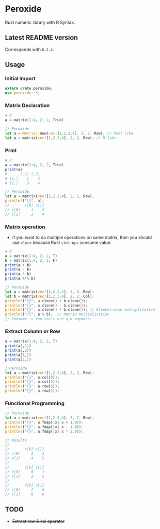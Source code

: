 # Peroxide

<!-- ![travis](https://api.travis-ci.org/Axect/Peroxide.svg?branch=master) -->

Rust numeric library with R Syntax.

## Latest README version

Corresponds with `0.2.4`.

## Usage

### Initial Import

```rust
extern crate peroxide;
use peroxide::*;
```

### Matrix Declaration

```R
# R
a = matrix(1:4, 2, 2, True)
```

```rust
// Peroxide
let a = Matrix::new(vec![1,2,3,4], 2, 2, Row); // Rust like
let a = matrix(vec![1,2,3,4], 2, 2, Row); // R like
```

### Print

```R
# R
a = matrix(1:4, 2, 2, True)
print(a)
#      [,1] [,2]
# [1,]    1    2
# [2,]    3    4
```

```rust
// Peroxide
let a = matrix(vec![1,2,3,4], 2, 2, Row);
println!("{}", a);
//       c[0] c[1]
// r[0]     1    2
// r[1]     3    4
```

### Matrix operation

* If you want to do multiple operations on same matrix, then you should use `clone` because Rust `std::ops` consume value. 

```R
# R
a = matrix(1:4, 2, 2, T)
b = matrix(1:4, 2, 2, F)
print(a + b)
print(a - b)
print(a * b)
print(a %*% b)
```

```rust
// Peroxide
let a = matrix(vec![1,2,3,4], 2, 2, Row);
let b = matrix(vec![1,2,3,4], 2, 2, Col);
println!("{}", a.clone() + b.clone());
println!("{}", a.clone() - b.clone());
println!("{}", a.clone() * b.clone()); // Element-wise multiplication
println!("{}", a % b);  // Matrix multiplication
// Consume -> You can't use a,b anymore.
```

### Extract Column or Row

```R
a = matrix(1:4, 2, 2, T)
print(a[,1])
print(a[,2])
print(a[1,])
print(a[2,])
```

```rust
//Peroxide
let a = matrix(vec![1,2,3,4], 2, 2, Row);
println!("{}", a.col(0));
println!("{}", a.col(1));
println!("{}", a.row(0));
println!("{}", a.row(1));
```

### Functional Programming

```rust
// Peroxide
let a = matrix(vec![1,2,3,4], 2, 2, Row);
println!("{}", a.fmap(|x| x + 1.0));
println!("{}", a.fmap(|x| x - 1.0));
println!("{}", a.fmap(|x| x * 2.0));

// Results
//
//       c[0] c[1]
// r[0]     2    3
// r[1]     4    5
//
//       c[0] c[1]
// r[0]     0    1
// r[1]     2    3
//
//       c[0] c[1]
// r[0]     2    4
// r[1]     6    8
```

## TODO

* ~~Extract row & col operator~~